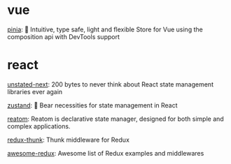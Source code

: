 # vue

[pinia](https://github.com/vuejs/pinia): 🍍 Intuitive, type safe, light and flexible Store for Vue using the composition api with DevTools support

# react

[unstated-next](https://github.com/jamiebuilds/unstated-next): 200 bytes to never think about React state management libraries ever again

[zustand](https://github.com/pmndrs/zustand): 🐻 Bear necessities for state management in React

[reatom](https://github.com/artalar/reatom): Reatom is declarative state manager, designed for both simple and complex applications.

[redux-thunk](https://github.com/reduxjs/redux-thunk): Thunk middleware for Redux

[awesome-redux](https://github.com/xgrommx/awesome-redux): Awesome list of Redux examples and middlewares